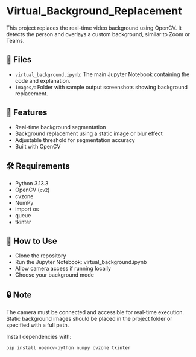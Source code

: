 # Virtual_Background_Replacement
This project replaces the real-time video background using OpenCV. It detects the person and overlays a custom background, similar to Zoom or Teams.

## 📁 Files

- `virtual_background.ipynb`: The main Jupyter Notebook containing the code and explanation.
- `images/`: Folder with sample output screenshots showing background replacement.

## 🎯 Features

- Real-time background segmentation
- Background replacement using a static image or blur effect
- Adjustable threshold for segmentation accuracy
- Built with OpenCV

## 🛠️ Requirements

- Python 3.13.3
- OpenCV (`cv2`)
- cvzone
- NumPy
- import os
- queue
- tkinter

## 🚀 How to Use
- Clone the repository
- Run the Jupyter Notebook: virtual_background.ipynb
- Allow camera access if running locally
- Choose your background mode

## 🔒 Note
The camera must be connected and accessible for real-time execution. Static background images should be placed in the project folder or specified with a full path.


Install dependencies with:

```bash
pip install opencv-python numpy cvzone tkinter


